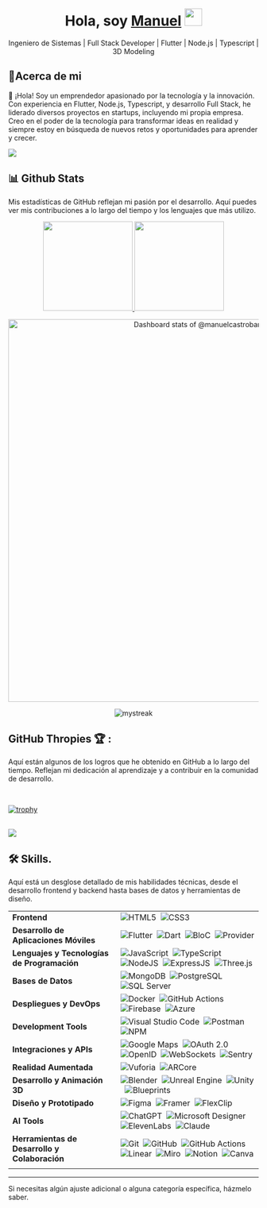 <h1 align="center"><b>Hola, soy <a href="https://aristi.dev">Manuel</a> </b><img src="https://media.giphy.com/media/hvRJCLFzcasrR4ia7z/giphy.gif" width="35"></h1>
<p align="center">
  Ingeniero de Sistemas | Full Stack Developer | Flutter | Node.js | Typescript | 3D Modeling
</p>

## 🤖Acerca de mi

👋 ¡Hola! Soy un emprendedor apasionado por la tecnología y la innovación. Con experiencia en Flutter, Node.js, Typescript, y desarrollo Full Stack, he liderado diversos proyectos en startups, incluyendo mi propia empresa. Creo en el poder de la tecnología para transformar ideas en realidad y siempre estoy en búsqueda de nuevos retos y oportunidades para aprender y crecer.

<a href="https://www.youtube.com/watch?v=dQw4w9WgXcQ"><img src="https://user-images.githubusercontent.com/73097560/115834477-dbab4500-a447-11eb-908a-139a6edaec5c.gif"></a>

## 📊 Github Stats
Mis estadísticas de GitHub reflejan mi pasión por el desarrollo. Aquí puedes ver mis contribuciones a lo largo del tiempo y los lenguajes que más utilizo.

<p align="center">
<a href="https://github.com/AVS1508">
  <img height="180em" src="https://github-readme-stats-eight-theta.vercel.app/api?username=manuelcastrobarinas&show_icons=true&theme=algolia&include_all_commits=true&count_private=true"/>
  <img height="180em" src="https://github-readme-stats-eight-theta.vercel.app/api/top-langs/?username=manuelcastrobarinas&layout=compact&langs_count=8&theme=algolia"/>
</a>
</p>
<p align="center">
<a href="https://next.ossinsight.io/widgets/official/compose-user-dashboard-stats?user_id=46537155" target="_blank" style="display: block" align="center">
  <picture>
    <source media="(prefers-color-scheme: dark)" srcset="https://next.ossinsight.io/widgets/official/compose-user-dashboard-stats/thumbnail.png?user_id=46537155&image_size=auto&color_scheme=dark" width="771" height="auto">
    <img alt="Dashboard stats of @manuelcastrobarinas" src="https://next.ossinsight.io/widgets/official/compose-user-dashboard-stats/thumbnail.png?user_id=46537155&image_size=auto&color_scheme=light" width="771" height="auto">
  </picture>
</a>
</p>

<p align="center">
  <img src="https://github-readme-streak-stats.herokuapp.com/?user=manuelcastrobarinas&theme=tokyonight" alt="mystreak"/>
</p>

## GitHub Thropies 🏆 :

Aquí están algunos de los logros que he obtenido en GitHub a lo largo del tiempo. Reflejan mi dedicación al aprendizaje y a contribuir en la comunidad de desarrollo.

<br>
<p align="center">

  [![trophy](https://github-profile-trophy.vercel.app/?username=manuelcastrobarinas)](https://github.com/manuelcastrobarinas/github-profile-trophy)
  
</p>
<br>
<a href="https://www.youtube.com/watch?v=dQw4w9WgXcQ"><img src="https://user-images.githubusercontent.com/73097560/115834477-dbab4500-a447-11eb-908a-139a6edaec5c.gif"></a>


## 🛠️ Skills.
Aquí está un desglose detallado de mis habilidades técnicas, desde el desarrollo frontend y backend hasta bases de datos y herramientas de diseño.

| | |
|----------|--------|
| **Frontend** | ![HTML5](https://img.shields.io/badge/-HTML5-03060d?style=for-the-badge&logo=html5)&nbsp; ![CSS3](https://img.shields.io/badge/-CSS3-03060d?style=for-the-badge&logo=css3)&nbsp; |
| **Desarrollo de Aplicaciones Móviles** | ![Flutter](https://img.shields.io/badge/Flutter-03060d?style=for-the-badge&logo=flutter)&nbsp; ![Dart](https://img.shields.io/badge/Dart-03060d?style=for-the-badge&logo=dart)&nbsp; ![BloC](https://img.shields.io/badge/BloC-03060d?style=for-the-badge&logo=bloc)&nbsp; ![Provider](https://img.shields.io/badge/Provider-03060d?style=for-the-badge&logo=provider) |
| **Lenguajes y Tecnologías de Programación** | ![JavaScript](https://img.shields.io/badge/JavaScript-03060d?style=for-the-badge&logo=javascript)&nbsp; ![TypeScript](https://img.shields.io/badge/TypeScript-03060d?style=for-the-badge&logo=typescript)&nbsp; ![NodeJS](https://img.shields.io/badge/Node.js-03060d?style=for-the-badge&logo=node.js)&nbsp; ![ExpressJS](https://img.shields.io/badge/ExpressJS-03060d?style=for-the-badge&logo=express)&nbsp; ![Three.js](https://img.shields.io/badge/Three.js-03060d?style=for-the-badge&logo=three.js) |
| **Bases de Datos** | ![MongoDB](https://img.shields.io/badge/MongoDB-03060d?style=for-the-badge&logo=mongodb)&nbsp; ![PostgreSQL](https://img.shields.io/badge/PostgreSQL-03060d?style=for-the-badge&logo=postgresql)&nbsp; ![SQL Server](https://img.shields.io/badge/SQL%20Server-03060d?style=for-the-badge&logo=microsoft-sql-server) |
| **Despliegues y DevOps** | ![Docker](https://img.shields.io/badge/Docker-03060d?style=for-the-badge&logo=docker)&nbsp; ![GitHub Actions](https://img.shields.io/badge/GitHub%20Actions-03060d?style=for-the-badge&logo=githubactions)&nbsp; ![Firebase](https://img.shields.io/badge/Firebase-03060d?style=for-the-badge&logo=firebase)&nbsp; ![Azure](https://img.shields.io/badge/Azure-03060d?style=for-the-badge&logo=microsoft-azure) |
| **Development Tools** | ![Visual Studio Code](https://img.shields.io/badge/Visual%20Studio%20Code-03060d?style=for-the-badge)&nbsp; ![Postman](https://img.shields.io/badge/-Postman-03060d?style=for-the-badge&logo=postman)&nbsp; ![NPM](https://img.shields.io/badge/NPM-03060d?style=for-the-badge&logo=npm)&nbsp; |
| **Integraciones y APIs** | ![Google Maps](https://img.shields.io/badge/Google%20Maps-03060d?style=for-the-badge&logo=googlemaps)&nbsp; ![OAuth 2.0](https://img.shields.io/badge/OAuth%202.0-03060d?style=for-the-badge&logo=oauth)&nbsp; ![OpenID](https://img.shields.io/badge/OpenID-03060d?style=for-the-badge&logo=openid)&nbsp; ![WebSockets](https://img.shields.io/badge/WebSockets-03060d?style=for-the-badge&logo=websockets)&nbsp; ![Sentry](https://img.shields.io/badge/Sentry-03060d?style=for-the-badge&logo=sentry) |
| **Realidad Aumentada** | ![Vuforia](https://img.shields.io/badge/Vuforia-03060d?style=for-the-badge&logo=vuforia)&nbsp; ![ARCore](https://img.shields.io/badge/ARCore-03060d?style=for-the-badge&logo=arcore) |
| **Desarrollo y Animación 3D** | ![Blender](https://img.shields.io/badge/Blender-03060d?style=for-the-badge&logo=blender)&nbsp; ![Unreal Engine](https://img.shields.io/badge/Unreal%20Engine-03060d?style=for-the-badge&logo=unrealengine)&nbsp; ![Unity](https://img.shields.io/badge/Unity-03060d?style=for-the-badge&logo=unity)&nbsp; ![Blueprints](https://img.shields.io/badge/Blueprints-03060d?style=for-the-badge&logo=blueprints) |
| **Diseño y Prototipado** | ![Figma](https://img.shields.io/badge/Figma-03060d?style=for-the-badge&logo=figma)&nbsp; ![Framer](https://img.shields.io/badge/Framer-03060d?style=for-the-badge&logo=framer)&nbsp;  ![FlexClip](https://img.shields.io/badge/FlexClip-03060d?style=for-the-badge&logo=flexclip) |
| **AI Tools** | ![ChatGPT](https://img.shields.io/badge/chatGPT-03060d?style=for-the-badge&logo=openai)&nbsp; ![Microsoft Designer](https://img.shields.io/badge/Microsoft%20Designer-03060d?style=for-the-badge&logo=microsoft)&nbsp; ![ElevenLabs](https://img.shields.io/badge/ElevenLabs-03060d?style=for-the-badge&logo=elevenlabs)&nbsp; ![Claude](https://img.shields.io/badge/Anthropic's%20Claude-03060d?style=for-the-badge&logo=anthropic) |
| **Herramientas de Desarrollo y Colaboración** | ![Git](https://img.shields.io/badge/Git-03060d?style=for-the-badge&logo=git)&nbsp; ![GitHub](https://img.shields.io/badge/GitHub-03060d?style=for-the-badge&logo=github)&nbsp; ![GitHub Actions](https://img.shields.io/badge/github%20actions-03060d?style=for-the-badge&logo=githubactions)&nbsp; ![Linear](https://img.shields.io/badge/Linear-03060d?style=for-the-badge&logo=linear)&nbsp; ![Miro](https://img.shields.io/badge/Miro-03060d?style=for-the-badge&logo=miro)&nbsp; ![Notion](https://img.shields.io/badge/Notion-03060d?style=for-the-badge&logo=notion)&nbsp; ![Canva](https://img.shields.io/badge/-Canva-03060d?style=for-the-badge&logo=canva) |
| | |

---

Si necesitas algún ajuste adicional o alguna categoría específica, házmelo saber.
